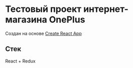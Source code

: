 # Тестовый проект интернет-магазина OnePlus

Создан на основе [Create React App](https://github.com/facebook/create-react-app)

## Стек

React + Redux

